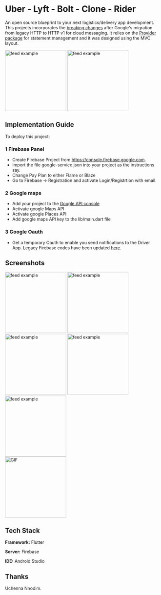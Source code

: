 # Uber - Lyft - Bolt - Clone - Rider

An open source blueprint to your next logistics/delivery app development. This projects incorporates the [breaking changes](https://firebase.google.com/docs/cloud-messaging/migrate-v1) after Google's migration from legacy HTTP to HTTP v1 for cloud messaging.
It relies on the [Provider package](https://pub.dev/packages/provider) for statement management and it was designed using the MVC layout.

<div>
<img src="https://github.com/seanFlutter/Resources/blob/main/Uber-bolt-lyft/bolt%20logo.png" alt="feed example" height="200">
<img src="https://github.com/seanFlutter/Resources/blob/main/Uber-bolt-lyft/uber%20logo.png" alt="feed example" width="200">
</div>


## Implementation Guide

To deploy this project:

### 1 Firebase Panel 
* Create Firebase Project from https://console.firebase.google.com.
* Import the file google-service.json into your project as the instructions say.
* Change Pay Plan to either Flame or Blaze
* Go to Firebase -> Registration and activate Login/Registrtion with email.

### 2 Google maps 
* Add your project to the [Google API console](https://console.cloud.google.com/apis?pli=1) 
* Activate google Maps API 
* Activate google Places API 
* Add google maps API key to the lib/main.dart file 

### 3 Google Oauth
* Get a temporary Oauth to enable you send notifications to the Driver App. Legacy Firebase codes have been updated [here](https://firebase.google.com/docs/cloud-messaging/migrate-v1).

    
## Screenshots

<div>
<img src="https://github.com/seanFlutter/Resources/blob/main/Uber-bolt-lyft/uber%20rider%20login.png" alt="feed example" width="200">
<img src="https://github.com/seanFlutter/Resources/blob/main/Uber-bolt-lyft/rider%20drawer.png" alt="feed example" width="200">
<img src="https://github.com/seanFlutter/Resources/blob/main/Uber-bolt-lyft/rider%20request.png" alt="feed example" width="200">
<img src="https://github.com/seanFlutter/Resources/blob/main/Uber-bolt-lyft/uber%20rider%20request1.png" alt="feed example" width="200">
<img src="https://github.com/seanFlutter/Resources/blob/main/Uber-bolt-lyft/uber%20rider%20request2.png" alt="feed example" width="200">
 
</div>

 <img alt="GIF" src="https://github.com/abhisheknaiidu/abhisheknaiidu/blob/master/code.gif?raw=true" width="200" />
  
## Tech Stack

**Framework:** Flutter

**Server:** Firebase

**IDE:** Android Studio

## Thanks

Uchenna Nnodim.

  
